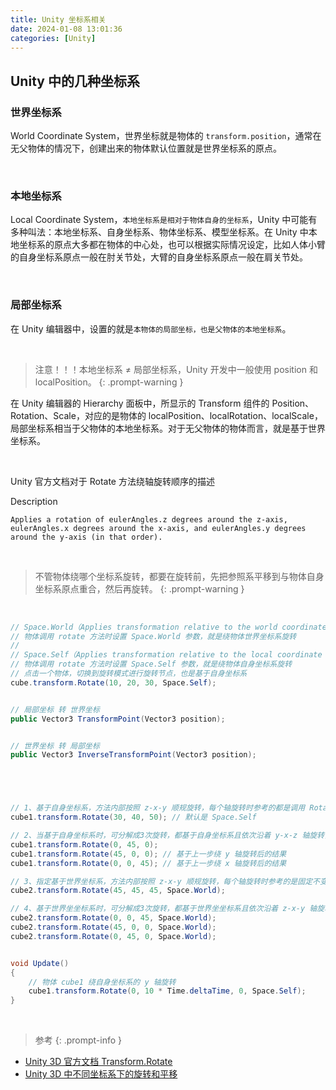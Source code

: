 ```yaml
---
title: Unity 坐标系相关
date: 2024-01-08 13:01:36
categories: [Unity]
---
```


## Unity 中的几种坐标系

### 世界坐标系

World Coordinate System，世界坐标就是物体的 `transform.position`，通常在无父物体的情况下，创建出来的物体默认位置就是世界坐标系的原点。

<br>

### 本地坐标系

Local Coordinate System，`本地坐标系是相对于物体自身的坐标系`，Unity 中可能有多种叫法：本地坐标系、自身坐标系、物体坐标系、模型坐标系。在 Unity 中本地坐标系的原点大多都在物体的中心处，也可以根据实际情况设定，比如人体小臂的自身坐标系原点一般在肘关节处，大臂的自身坐标系原点一般在肩关节处。

<br>

### 局部坐标系
在 Unity 编辑器中，设置的就是`本物体的局部坐标，也是父物体的本地坐标系`。

<br>

>  注意！！！本地坐标系 ≠ 局部坐标系，Unity 开发中一般使用 position 和 localPosition。
{: .prompt-warning }


在 Unity 编辑器的 Hierarchy 面板中，所显示的 Transform 组件的 Position、Rotation、Scale，对应的是物体的 localPosition、localRotation、localScale，局部坐标系相当于父物体的本地坐标系。对于无父物体的物体而言，就是基于世界坐标系。

<br>

Unity 官方文档对于 Rotate 方法绕轴旋转顺序的描述

Description

`Applies a rotation of eulerAngles.z degrees around the z-axis, eulerAngles.x degrees around the x-axis, and eulerAngles.y degrees around the y-axis (in that order).`

<br>

>  不管物体绕哪个坐标系旋转，都要在旋转前，先把参照系平移到与物体自身坐标系原点重合，然后再旋转。
{: .prompt-warning }

<br>

``` c#
// Space.World（Applies transformation relative to the world coordinate system.）
// 物体调用 rotate 方法时设置 Space.World 参数，就是绕物体世界坐标系旋转
//
// Space.Self（Applies transformation relative to the local coordinate system.）
// 物体调用 rotate 方法时设置 Space.Self 参数，就是绕物体自身坐标系旋转
// 点击一个物体，切换到旋转模式进行旋转节点，也是基于自身坐标系
cube.transform.Rotate(10, 20, 30, Space.Self);


// 局部坐标 转 世界坐标
public Vector3 TransformPoint(Vector3 position);


// 世界坐标 转 局部坐标
public Vector3 InverseTransformPoint(Vector3 position);





// 1、基于自身坐标系，方法内部按照 z-x-y 顺规旋转，每个轴旋转时参考的都是调用 Rotate 方法那一时刻的自身坐标系
cube1.transform.Rotate(30, 40, 50); // 默认是 Space.Self

// 2、当基于自身坐标系时，可分解成3次旋转，都基于自身坐标系且依次沿着 y-x-z 轴旋转，结果和第 1 一样
cube1.transform.Rotate(0, 45, 0);
cube1.transform.Rotate(45, 0, 0); // 基于上一步绕 y 轴旋转后的结果
cube1.transform.Rotate(0, 0, 45); // 基于上一步绕 x 轴旋转后的结果

// 3、指定基于世界坐标系，方法内部按照 z-x-y 顺规旋转，每个轴旋转时参考的是固定不变的世界坐标系
cube2.transform.Rotate(45, 45, 45, Space.World);

// 4、基于世界坐坐标系时，可分解成3次旋转，都基于世界坐坐标系且依次沿着 z-x-y 轴旋转，结果和第 3 一样
cube2.transform.Rotate(0, 0, 45, Space.World);
cube2.transform.Rotate(45, 0, 0, Space.World);
cube2.transform.Rotate(0, 45, 0, Space.World);


void Update()
{
    // 物体 cube1 绕自身坐标系的 y 轴旋转
    cube1.transform.Rotate(0, 10 * Time.deltaTime, 0, Space.Self);
}

```

<br>

>  参考
{: .prompt-info }

* [Unity 3D 官方文档 Transform.Rotate](https://docs.unity.cn/cn/2020.3/ScriptReference/Transform.Rotate.html)
* [Unity 3D 中不同坐标系下的旋转和平移](https://blog.csdn.net/loongkingwhat/article/details/82110803)